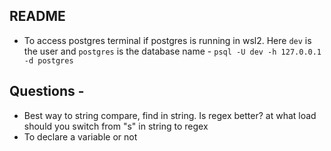 ## README



- To access postgres terminal if postgres is running in wsl2. Here `dev` is the user and `postgres` is the database name - `psql -U dev -h 127.0.0.1 -d postgres`




## Questions -
- Best way to string compare, find in string. Is regex better? at what load should you switch from "s" in string to regex
- To declare a variable or not

